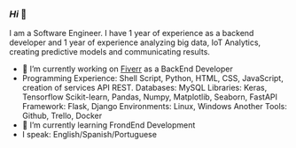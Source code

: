 ### _Hi_ 👋

I am a Software Engineer. I have 1 year of experience as a backend developer and 1 year of experience analyzing big data, IoT Analytics, creating predictive models and communicating results. 

- 🔭 I’m currently working on [Fiverr](https://www.fiverr.com/alonsodimak) as a BackEnd Developer 
- Programming Experience: Shell Script, Python, HTML, CSS, JavaScript, creation of services API REST.
Databases: MySQL
Libraries: Keras, Tensorflow Scikit-learn, Pandas, Numpy, Matplotlib, Seaborn, FastAPI
Framework: Flask, Django
Environments: Linux, Windows
Another Tools: Github, Trello, Docker
- 🌱 I’m currently learning FrondEnd Development 
- I speak: English/Spanish/Portuguese
